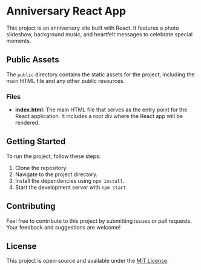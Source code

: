# Anniversary React App

This project is an anniversary site built with React. It features a photo slideshow, background music, and heartfelt messages to celebrate special moments.

## Public Assets

The `public` directory contains the static assets for the project, including the main HTML file and any other public resources.

### Files

- **index.html**: The main HTML file that serves as the entry point for the React application. It includes a root div where the React app will be rendered.

## Getting Started

To run the project, follow these steps:

1. Clone the repository.
2. Navigate to the project directory.
3. Install the dependencies using `npm install`.
4. Start the development server with `npm start`.

## Contributing

Feel free to contribute to this project by submitting issues or pull requests. Your feedback and suggestions are welcome!

## License

This project is open-source and available under the [MIT License](LICENSE).